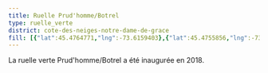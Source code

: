 ```yaml
---
title: Ruelle Prud'homme/Botrel
type: ruelle_verte
district: cote-des-neiges-notre-dame-de-grace
fill: [{"lat":45.4764771,"lng":-73.6159403},{"lat":45.4755856,"lng":-73.6139286}]
---
```


La ruelle verte Prud'homme/Botrel a été inaugurée en 2018. 